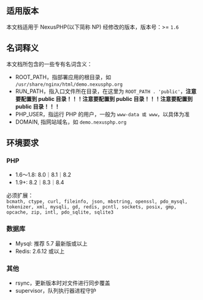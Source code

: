 <ArticleTopAd></ArticleTopAd>

## 适用版本

本文档适用于 NexusPHP(以下简称 NP) 经修改的版本，版本号：>= `1.6`

## 名词释义

本文档所包含的一些专有名词含义：
- ROOT_PATH，指部署应用的根目录，如 `/usr/share/nginx/html/demo.nexusphp.org`
- RUN_PATH，指入口文件所在目录，在这里为 `ROOT_PATH . 'public'`，**注意要配置到 public 目录！！！注意要配置到 public 目录！！！注意要配置到 public 目录！！！**
- PHP_USER，指运行 PHP 的用户，一般为 `www-data 或 www`，以具体为准
- DOMAIN, 指网站域名，如 `demo.nexusphp.org`

## 环境要求

### PHP
- 1.6～1.8: 8.0｜8.1｜8.2  
- 1.9+: 8.2｜8.3｜8.4

必须扩展：  
`bcmath, ctype, curl, fileinfo, json, mbstring, openssl, pdo_mysql, tokenizer, xml, mysqli, gd, redis, pcntl, sockets, posix, gmp, opcache, zip, intl, pdo_sqlite, sqlite3`

### 数据库
- Mysql: 推荐 5.7 最新版或以上  
- Redis: 2.6.12 或以上

### 其他
- rsync，更新版本时对文件进行同步覆盖
- supervisor，队列执行器进程守护


